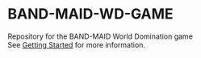 # BAND-MAID-WD-GAME
Repository for the BAND-MAID World Domination game  
See [Getting Started](https://github.com/TomAJensen/BAND-MAID-WD-GAME/blob/main/GETTING-STARTED.md) for more information.
